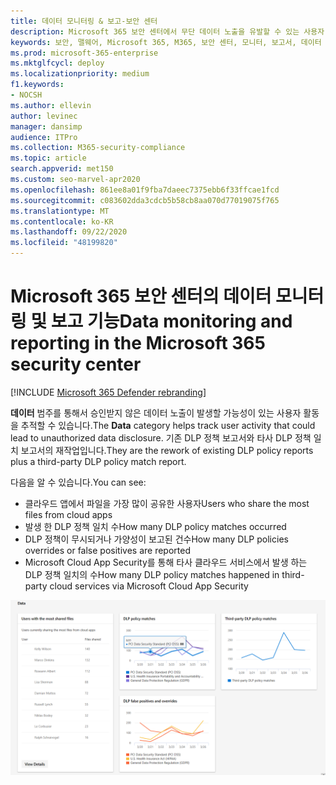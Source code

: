 ```yaml
---
title: 데이터 모니터링 & 보고-보안 센터
description: Microsoft 365 보안 센터에서 무단 데이터 노출을 유발할 수 있는 사용자 활동을 추적 하는 방법에 대해 알아봅니다.
keywords: 보안, 맬웨어, Microsoft 365, M365, 보안 센터, 모니터, 보고서, 데이터
ms.prod: microsoft-365-enterprise
ms.mktglfcycl: deploy
ms.localizationpriority: medium
f1.keywords:
- NOCSH
ms.author: ellevin
author: levinec
manager: dansimp
audience: ITPro
ms.collection: M365-security-compliance
ms.topic: article
search.appverid: met150
ms.custom: seo-marvel-apr2020
ms.openlocfilehash: 861ee8a01f9fba7daeec7375ebb6f33ffcae1fcd
ms.sourcegitcommit: c083602dda3cdcb5b58cb8aa070d77019075f765
ms.translationtype: MT
ms.contentlocale: ko-KR
ms.lasthandoff: 09/22/2020
ms.locfileid: "48199820"
---
```

# <a name="data-monitoring-and-reporting-in-the-microsoft-365-security-center"></a><span data-ttu-id="2cdbc-104">Microsoft 365 보안 센터의 데이터 모니터링 및 보고 기능</span><span class="sxs-lookup"><span data-stu-id="2cdbc-104">Data monitoring and reporting in the Microsoft 365 security center</span></span>

[!INCLUDE [Microsoft 365 Defender rebranding](../includes/microsoft-defender.md)]


<span data-ttu-id="2cdbc-105">**데이터** 범주를 통해서 승인받지 않은 데이터 노출이 발생할 가능성이 있는 사용자 활동을 추적할 수 있습니다.</span><span class="sxs-lookup"><span data-stu-id="2cdbc-105">The **Data** category helps track user activity that could lead to unauthorized data disclosure.</span></span> <span data-ttu-id="2cdbc-106">기존 DLP 정책 보고서와 타사 DLP 정책 일치 보고서의 재작업입니다.</span><span class="sxs-lookup"><span data-stu-id="2cdbc-106">They are the rework of existing DLP policy reports plus a third-party DLP policy match report.</span></span>

<span data-ttu-id="2cdbc-107">다음을 알 수 있습니다.</span><span class="sxs-lookup"><span data-stu-id="2cdbc-107">You can see:</span></span>

- <span data-ttu-id="2cdbc-108">클라우드 앱에서 파일을 가장 많이 공유한 사용자</span><span class="sxs-lookup"><span data-stu-id="2cdbc-108">Users who share the most files from cloud apps</span></span>
- <span data-ttu-id="2cdbc-109">발생 한 DLP 정책 일치 수</span><span class="sxs-lookup"><span data-stu-id="2cdbc-109">How many DLP policy matches occurred</span></span>
- <span data-ttu-id="2cdbc-110">DLP 정책이 무시되거나 가양성이 보고된 건수</span><span class="sxs-lookup"><span data-stu-id="2cdbc-110">How many DLP policies overrides or false positives are reported</span></span>
- <span data-ttu-id="2cdbc-111">Microsoft Cloud App Security를 통해 타사 클라우드 서비스에서 발생 하는 DLP 정책 일치의 수</span><span class="sxs-lookup"><span data-stu-id="2cdbc-111">How many DLP policy matches happened in third-party cloud services via Microsoft Cloud App Security</span></span>

![보고서의 데이터 범주 페이지](../../media/data.png)
